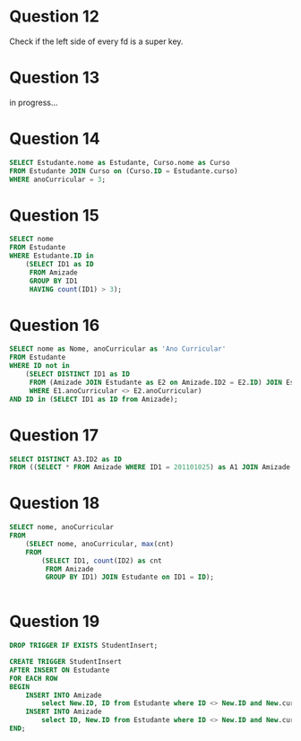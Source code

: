 
# Question 12

Check if the left side of every fd is a super key.

# Question 13

in progress...

# Question 14

```sql
SELECT Estudante.nome as Estudante, Curso.nome as Curso
FROM Estudante JOIN Curso on (Curso.ID = Estudante.curso)
WHERE anoCurricular = 3;
```

# Question 15

```sql
SELECT nome
FROM Estudante
WHERE Estudante.ID in 
    (SELECT ID1 as ID 
     FROM Amizade
     GROUP BY ID1
     HAVING count(ID1) > 3);
```

# Question 16

```sql
SELECT nome as Nome, anoCurricular as 'Ano Curricular'
FROM Estudante
WHERE ID not in 
    (SELECT DISTINCT ID1 as ID
     FROM (Amizade JOIN Estudante as E2 on Amizade.ID2 = E2.ID) JOIN Estudante as E1 on Amizade.ID1 = E1.ID
     WHERE E1.anoCurricular <> E2.anoCurricular) 
AND ID in (SELECT ID1 as ID from Amizade);
```

# Question 17

```sql
SELECT DISTINCT A3.ID2 as ID
FROM ((SELECT * FROM Amizade WHERE ID1 = 201101025) as A1 JOIN Amizade as A2 ON A1.ID2 = A2.ID1) JOIN Amizade as A3 ON A2.ID2 = A3.ID1; -- More efficient than using WHERE ID1 = 201101025
```

# Question 18

```sql
SELECT nome, anoCurricular
FROM 
    (SELECT nome, anoCurricular, max(cnt)
    FROM
        (SELECT ID1, count(ID2) as cnt
         FROM Amizade
         GROUP BY ID1) JOIN Estudante on ID1 = ID);
        
```

# Question 19

```sql
DROP TRIGGER IF EXISTS StudentInsert;

CREATE TRIGGER StudentInsert
AFTER INSERT ON Estudante
FOR EACH ROW
BEGIN
    INSERT INTO Amizade 
        select New.ID, ID from Estudante where ID <> New.ID and New.curso = curso;
    INSERT INTO Amizade 
        select ID, New.ID from Estudante where ID <> New.ID and New.curso = curso;
END;
```
